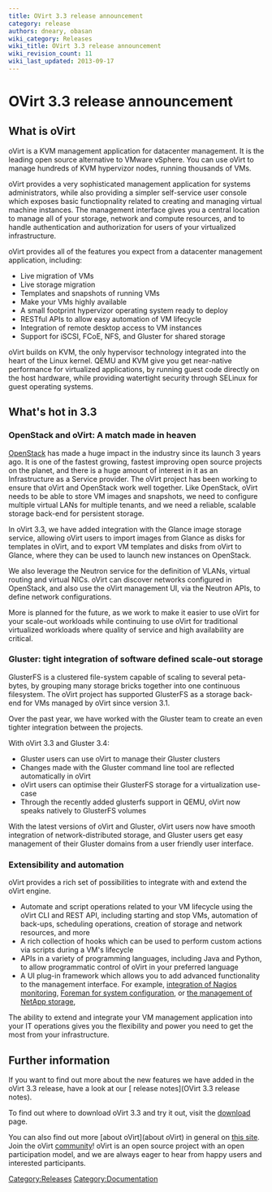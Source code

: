 ```yaml
---
title: OVirt 3.3 release announcement
category: release
authors: dneary, obasan
wiki_category: Releases
wiki_title: OVirt 3.3 release announcement
wiki_revision_count: 11
wiki_last_updated: 2013-09-17
---
```


# OVirt 3.3 release announcement

## What is oVirt

oVirt is a KVM management application for datacenter management. It is the leading open source alternative to VMware vSphere. You can use oVirt to manage hundreds of KVM hypervizor nodes, running thousands of VMs.

oVirt provides a very sophisticated management application for systems administrators, while also providing a simpler self-service user console which exposes basic functiopnality related to creating and managing virtual machine instances. The management interface gives you a central location to manage all of your storage, network and compute resources, and to handle authentication and authorization for users of your virtualized infrastructure.

oVirt provides all of the features you expect from a datacenter management application, including:

*   Live migration of VMs
*   Live storage migration
*   Templates and snapshots of running VMs
*   Make your VMs highly available
*   A small footprint hypervizor operating system ready to deploy
*   RESTful APIs to allow easy automation of VM lifecycle
*   Integration of remote desktop access to VM instances
*   Support for iSCSI, FCoE, NFS, and Gluster for shared storage

oVirt builds on KVM, the only hypervisor technology integrated into the heart of the Linux kernel. QEMU and KVM give you get near-native performance for virtualized applications, by running guest code directly on the host hardware, while providing watertight security through SELinux for guest operating systems.

## What's hot in 3.3

### OpenStack and oVirt: A match made in heaven

[OpenStack](http://www.openstack.org) has made a huge impact in the industry since its launch 3 years ago. It is one of the fastest growing, fastest improving open source projects on the planet, and there is a huge amount of interest in it as an Infrastructure as a Service provider. The oVirt project has been working to ensure that oVirt and OpenStack work well together. Like OpenStack, oVirt needs to be able to store VM images and snapshots, we need to configure multiple virtual LANs for multiple tenants, and we need a reliable, scalable storage back-end for persistent storage.

In oVirt 3.3, we have added integration with the Glance image storage service, allowing oVirt users to import images from Glance as disks for templates in oVirt, and to export VM templates and disks from oVirt to Glance, where they can be used to launch new instances on OpenStack.

We also leverage the Neutron service for the definition of VLANs, virtual routing and virtual NICs. oVirt can discover networks configured in OpenStack, and also use the oVirt management UI, via the Neutron APIs, to define network configurations.

More is planned for the future, as we work to make it easier to use oVirt for your scale-out workloads while continuing to use oVirt for traditional virtualized workloads where quality of service and high availability are critical.

### Gluster: tight integration of software defined scale-out storage

GlusterFS is a clustered file-system capable of scaling to several peta-bytes, by grouping many storage bricks together into one continuous filesystem. The oVirt project has supported GlusterFS as a storage back-end for VMs managed by oVirt since version 3.1.

Over the past year, we have worked with the Gluster team to create an even tighter integration between the projects.

With oVirt 3.3 and Gluster 3.4:

*   Gluster users can use oVirt to manage their Gluster clusters
*   Changes made with the Gluster command line tool are reflected automatically in oVirt
*   oVirt users can optimise their GlusterFS storage for a virtualization use-case
*   Through the recently added glusterfs support in QEMU, oVirt now speaks natively to GlusterFS volumes

With the latest versions of oVirt and Gluster, oVirt users now have smooth integration of network-distributed storage, and Gluster users get easy management of their Gluster domains from a user friendly user interface.

### Extensibility and automation

oVirt provides a rich set of possibilities to integrate with and extend the oVirt engine.

*   Automate and script operations related to your VM lifecycle using the oVirt CLI and REST API, including starting and stop VMs, automation of back-ups, scheduling operations, creation of storage and network resources, and more
*   A rich collection of hooks which can be used to perform custom actions via scripts during a VM's lifecycle
*   APIs in a variety of programming languages, including Java and Python, to allow programmatic control of oVirt in your preferred language
*   A UI plug-in framework which allows you to add advanced functionality to the management interface. For example, [ integration of Nagios monitoring](Features/UIPlugins#oVirt_Monitoring_UI_Plugin), [ Foreman for system configuration](Features/UIPlugins#Foreman_UI_Plugin), or [the management of NetApp storage](//captainkvm.com/2012/09/how-is-netapp-integrating-with-ovirt-and-rhev/),

The ability to extend and integrate your VM management application into your IT operations gives you the flexibility and power you need to get the most from your infrastructure.

## Further information

If you want to find out more about the new features we have added in the oVirt 3.3 release, have a look at our [ release notes](OVirt 3.3 release notes).

To find out where to download oVirt 3.3 and try it out, visit the [download](download) page.

You can also find out more [about oVirt](about oVirt) in general on [ this site](Home). Join the oVirt [community](community)! oVirt is an open source project with an open participation model, and we are always eager to hear from happy users and interested participants.

<Category:Releases> <Category:Documentation>
